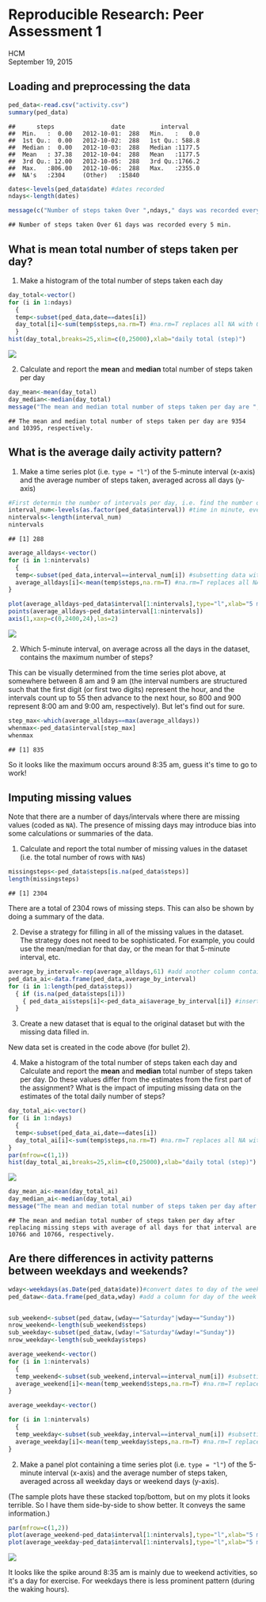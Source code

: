 # Reproducible Research: Peer Assessment 1
HCM  
September 19, 2015  


## Loading and preprocessing the data


```r
ped_data<-read.csv("activity.csv")
summary(ped_data)
```

```
##      steps                date          interval     
##  Min.   :  0.00   2012-10-01:  288   Min.   :   0.0  
##  1st Qu.:  0.00   2012-10-02:  288   1st Qu.: 588.8  
##  Median :  0.00   2012-10-03:  288   Median :1177.5  
##  Mean   : 37.38   2012-10-04:  288   Mean   :1177.5  
##  3rd Qu.: 12.00   2012-10-05:  288   3rd Qu.:1766.2  
##  Max.   :806.00   2012-10-06:  288   Max.   :2355.0  
##  NA's   :2304     (Other)   :15840
```

```r
dates<-levels(ped_data$date) #dates recorded
ndays<-length(dates)

message(c("Number of steps taken Over ",ndays," days was recorded every 5 min."))
```

```
## Number of steps taken Over 61 days was recorded every 5 min.
```

## What is mean total number of steps taken per day?

1. Make a histogram of the total number of steps taken each day


```r
day_total<-vector()
for (i in 1:ndays) 
  {
  temp<-subset(ped_data,date==dates[i])
  day_total[i]<-sum(temp$steps,na.rm=T) #na.rm=T replaces all NA with 0
  }
hist(day_total,breaks=25,xlim=c(0,25000),xlab="daily total (step)")
```

![](PA1_template_files/figure-html/unnamed-chunk-2-1.png) 

2. Calculate and report the **mean** and **median** total number of steps taken per day


```r
day_mean<-mean(day_total)
day_median<-median(day_total)
message("The mean and median total number of steps taken per day are ", round(day_mean,0)," and ",round(day_median,0), ", respectively.")
```

```
## The mean and median total number of steps taken per day are 9354 and 10395, respectively.
```






## What is the average daily activity pattern?

1. Make a time series plot (i.e. `type = "l"`) of the 5-minute interval (x-axis) and the average number of steps taken, averaged across all days (y-axis)


```r
#First determin the number of intervals per day, i.e. find the number of 5-min intervals in a day. This should be just 24x60/5=288, but let's verify that from the data
interval_num<-levels(as.factor(ped_data$interval)) #time in minute, every 5 min interval
nintervals<-length(interval_num)
nintervals
```

```
## [1] 288
```

```r
average_alldays<-vector()
for (i in 1:nintervals) 
  {
  temp<-subset(ped_data,interval==interval_num[i]) #subsetting data with the ith interval 
  average_alldays[i]<-mean(temp$steps,na.rm=T) #na.rm=T replaces all NA with 0
}

plot(average_alldays~ped_data$interval[1:nintervals],type="l",xlab="5 min interval number", ylab="average steps taken across all days",main="time series of average steps taken every 5 min across all days",xaxt="n")
points(average_alldays~ped_data$interval[1:nintervals])
axis(1,xaxp=c(0,2400,24),las=2)
```

![](PA1_template_files/figure-html/unnamed-chunk-5-1.png) 

2. Which 5-minute interval, on average across all the days in the dataset, contains the maximum number of steps?

This can be visually determined from the time series plot above, at somewhere between 8 am and 9 am (the interval numbers are structured such that the first digit (or first two digits) represent the hour, and the intervals count up to 55 then advance to the next hour, so 800 and 900 represent 8:00 am and 9:00 am, respectively). But let's find out for sure.


```r
step_max<-which(average_alldays==max(average_alldays))
whenmax<-ped_data$interval[step_max]
whenmax
```

```
## [1] 835
```
So it looks like the maximum occurs around 8:35 am, guess it's time to go to work!



## Imputing missing values

Note that there are a number of days/intervals where there are missing
values (coded as `NA`). The presence of missing days may introduce
bias into some calculations or summaries of the data.

1. Calculate and report the total number of missing values in the dataset (i.e. the total number of rows with `NA`s)


```r
missingsteps<-ped_data$steps[is.na(ped_data$steps)]
length(missingsteps)
```

```
## [1] 2304
```
There are a total of 2304 rows of missing steps. This can also be shown by doing a summary of the data.

2. Devise a strategy for filling in all of the missing values in the dataset. The strategy does not need to be sophisticated. For example, you could use the mean/median for that day, or the mean for that 5-minute interval, etc.


```r
average_by_interval<-rep(average_alldays,61) #add another column containing average for that interval
ped_data_ai<-data.frame(ped_data,average_by_interval)
for (i in 1:length(ped_data$steps))
  { if (is.na(ped_data$steps[i]))
    { ped_data_ai$steps[i]<-ped_data_ai$average_by_interval[i]} #insert average into the NA cell
  }
```


3. Create a new dataset that is equal to the original dataset but with the missing data filled in.

New data set is created in the code above (for bullet 2).

4. Make a histogram of the total number of steps taken each day and Calculate and report the **mean** and **median** total number of steps taken per day. Do these values differ from the estimates from the first part of the assignment? What is the impact of imputing missing data on the estimates of the total daily number of steps?


```r
day_total_ai<-vector()
for (i in 1:ndays) 
  {
  temp<-subset(ped_data_ai,date==dates[i])
  day_total_ai[i]<-sum(temp$steps,na.rm=T) #na.rm=T replaces all NA with 0
}
par(mfrow=c(1,1))
hist(day_total_ai,breaks=25,xlim=c(0,25000),xlab="daily total (step)")
```

![](PA1_template_files/figure-html/unnamed-chunk-9-1.png) 

```r
day_mean_ai<-mean(day_total_ai)
day_median_ai<-median(day_total_ai)
message("The mean and median total number of steps taken per day after replacing missing steps with average of all days for that interval are ", round(day_mean_ai,0)," and ",round(day_median_ai,0), ", respectively.")
```

```
## The mean and median total number of steps taken per day after replacing missing steps with average of all days for that interval are 10766 and 10766, respectively.
```


## Are there differences in activity patterns between weekdays and weekends?


```r
wday<-weekdays(as.Date(ped_data$date))#convert dates to day of the week
ped_dataw<-data.frame(ped_data,wday) #add a column for day of the week to the data


sub_weekend<-subset(ped_dataw,(wday=="Saturday"|wday=="Sunday"))
nrow_weekend<-length(sub_weekend$steps)
sub_weekday<-subset(ped_dataw,(wday!="Saturday"&wday!="Sunday"))
nrow_weekday<-length(sub_weekday$steps)

average_weekend<-vector()
for (i in 1:nintervals) 
  {
  temp_weekend<-subset(sub_weekend,interval==interval_num[i]) #subsetting data with the ith interval 
  average_weekend[i]<-mean(temp_weekend$steps,na.rm=T) #na.rm=T replaces all NA with 0
}

average_weekday<-vector()

for (i in 1:nintervals) 
  {
  temp_weekday<-subset(sub_weekday,interval==interval_num[i]) #subsetting data with the ith interval 
  average_weekday[i]<-mean(temp_weekday$steps,na.rm=T) #na.rm=T replaces all NA with 0
}
```
2. Make a panel plot containing a time series plot (i.e. `type = "l"`) of the 5-minute interval (x-axis) and the average number of steps taken, averaged across all weekday days or weekend days (y-axis). 

(The sample plots have these stacked top/bottom, but on my plots it looks terrible. So I have them side-by-side to show better. It conveys the same information.)


```r
par(mfrow=c(1,2))
plot(average_weekend~ped_data$interval[1:nintervals],type="l",xlab="5 min interval number", ylab="average steps taken across weekend ",ylim=c(0,250))
plot(average_weekday~ped_data$interval[1:nintervals],type="l",xlab="5 min interval number", ylab="average steps taken across weekend ",ylim=c(0,250))
```

![](PA1_template_files/figure-html/unnamed-chunk-11-1.png) 

It looks like the spike around 8:35 am is mainly due to weekend activities, so it's a day for exercise. For weekdays there is less prominent pattern (during the waking hours).


